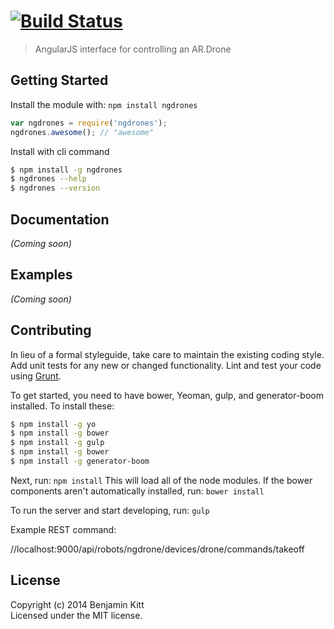 #  [![Build Status](https://secure.travis-ci.org/ngdrones/ngdrones.png?branch=master)](http://travis-ci.org/ngdrones/ngdrones)

> AngularJS interface for controlling an AR.Drone


## Getting Started

Install the module with: `npm install ngdrones`

```js
var ngdrones = require('ngdrones');
ngdrones.awesome(); // "awesome"
```

Install with cli command

```sh
$ npm install -g ngdrones
$ ngdrones --help
$ ngdrones --version
```




## Documentation

_(Coming soon)_


## Examples

_(Coming soon)_


## Contributing

In lieu of a formal styleguide, take care to maintain the existing coding style. Add unit tests for any new or changed functionality. Lint and test your code using [Grunt](http://gruntjs.com).

To get started, you need to have bower, Yeoman, gulp, and generator-boom installed. To install these:

```sh
$ npm install -g yo
$ npm install -g bower
$ npm install -g gulp
$ npm install -g bower
$ npm install -g generator-boom
```

Next, run:
```npm install```
This will load all of the node modules. If the bower components aren't automatically installed, run: ```bower install```

To run the server and start developing, run: ```gulp```

Example REST command:

//localhost:9000/api/robots/ngdrone/devices/drone/commands/takeoff

## License

Copyright (c) 2014 Benjamin Kitt  
Licensed under the MIT license.

